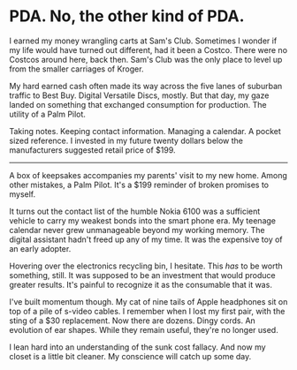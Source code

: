 <!--data 2020-11-12 -->

# PDA. No, the other kind of PDA.

I earned my money wrangling carts at Sam's Club.
Sometimes I wonder if my life would have turned out different, had it been a Costco.
There were no Costcos around here, back then.
Sam's Club was the only place to level up from the smaller carriages of Kroger.

My hard earned cash often made its way across the five lanes of suburban traffic to Best Buy. Digital Versatile Discs, mostly. But that day, my gaze landed on something that exchanged consumption for production. The utility of a Palm Pilot.

Taking notes. Keeping contact information. Managing a calendar. A pocket sized reference. I invested in my future twenty dollars below the manufacturers suggested retail price of \$199.

---

A box of keepsakes accompanies my parents' visit to my new home. Among other mistakes, a Palm Pilot. It's a \$199 reminder of broken promises to myself.

It turns out the contact list of the humble Nokia 6100 was a sufficient vehicle to carry my weakest bonds into the smart phone era. My teenage calendar never grew unmanageable beyond my working memory. The digital assistant hadn't freed up any of my time. It was the expensive toy of an early adopter.

Hovering over the electronics recycling bin, I hesitate. This _has_ to be worth something, still. It was supposed to be an investment that would produce greater results. It's painful to recognize it as the consumable that it was.

I've built momentum though. My cat of nine tails of Apple headphones sit on top of a pile of s-video cables. I remember when I lost my first pair, with the sting of a \$30 replacement. Now there are dozens. Dingy cords. An evolution of ear shapes. While they remain useful, they're no longer used.

I lean hard into an understanding of the sunk cost fallacy. And now my closet is a little bit cleaner. My conscience will catch up some day.